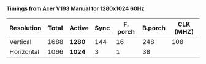 #### Timings from Acer V193 Manual for 1280x1024 60Hz

| Resolution | Total | Active   | Sync | F. porch | B.porch | CLK (MHZ) |
| ---------- | ----- | -------- | ---- | -------- |:------- | --------- |
| Vertical   | 1688  | **1280** | 144  | 16       | 248     | 108       |
| Horizontal | 1066  | **1024** | 3    | 1        | 38      |           |


